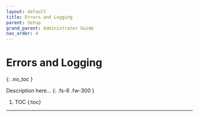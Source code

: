 ```yaml
---
layout: default
title: Errors and Logging
parent: Setup
grand_parent: Administrator Guide
nav_order: 4
---
```


# Errors and Logging
{: .no_toc }


Description here...
{: .fs-6 .fw-300 }

1. TOC
{:toc}

---